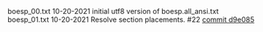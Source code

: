 
boesp_00.txt  10-20-2021 initial utf8 version of boesp.all_ansi.txt
boesp_01.txt  10-20-2021 Resolve section placements. #22
  [commit d9e085](https://github.com/funderburkjim/boesp-prep/commit/d9e0853033152da46624a89bf0539759e7273f09)
